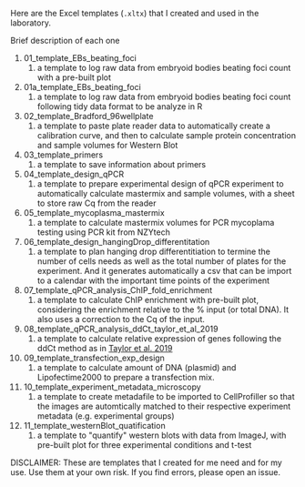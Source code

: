 Here are the Excel templates (`.xltx`) that I created and used in the laboratory.

Brief description of each one
1. 01_template_EBs_beating_foci
   1. a template to log raw data from embryoid bodies beating foci count with a pre-built plot
2. 01a_template_EBs_beating_foci
   1. a template to log raw data from embryoid bodies beating foci count following tidy data format to be analyze in R
3. 02_template_Bradford_96wellplate
   1. a template to paste plate reader data to automatically create a calibration curve, and then to calculate sample protein concentration and sample volumes for Western Blot
4. 03_template_primers
   1. a template to save information about primers
5. 04_template_design_qPCR
   1. a template to prepare experimental design of qPCR experiment to automatically calculate mastermix and sample volumes, with a sheet to store raw Cq from the reader
6. 05_template_mycoplasma_mastermix
   1. a template to calculate mastermix volumes for PCR mycoplama testing using PCR kit from NZYtech
7. 06_template_design_hangingDrop_differentitation
   1. a template to plan hanging drop differentitiation to termine the number of cells needs as well as the total number of plates for the experiment. And it generates automatically a csv that can be import to a calendar with the important time points of the experiment
8. 07_template_qPCR_analysis_ChIP_fold_enrichment
   1. a template to calculate ChIP enrichment with pre-built plot, considering the enrichment relative to the % input (or total DNA). It also uses a correction to the Cq of the input.
9.  08_template_qPCR_analysis_ddCt_taylor_et_al_2019
    1.  a template to calculate relative expression of genes following the ddCt method as in [Taylor et al. 2019](https://pubmed.ncbi.nlm.nih.gov/30654913/)
10. 09_template_transfection_exp_design
    1.  a template to calculate amount of DNA (plasmid) and Lipofectime2000 to prepare a transfection mix.
11. 10_template_experiment_metadata_microscopy
    1.  a template to create metadafile to be imported to CellProfiller so that the images are automtically matched to their respective experiment metadata (e.g. experimental groups)
12. 11_template_westernBlot_quatification
    1.  a template to "quantify" western blots with data from ImageJ, with pre-built plot for three experimental conditions and t-test


DISCLAIMER:
These are templates that I created for me need and for my use. Use them at your own risk. If you find errors, please open an issue. 